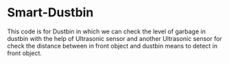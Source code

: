 # Smart-Dustbin
This code is for Dustbin in which we can check the level of garbage in dustbin with the help of Ultrasonic sensor and another Ultrasonic sensor for check the distance between in front object and dustbin means to detect in front object.
